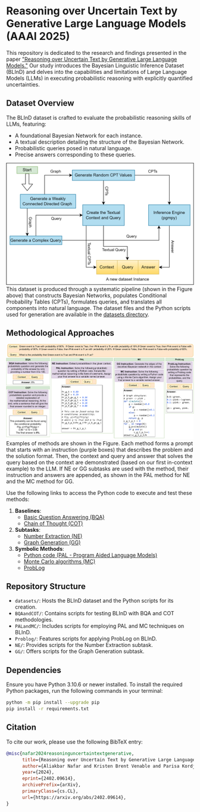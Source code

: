 # Reasoning over Uncertain Text by Generative Large Language Models (AAAI 2025)

This repository is dedicated to the research and findings presented in the paper ["Reasoning over Uncertain Text by Generative Large Language Models."](https://arxiv.org/abs/2402.09614) Our study introduces the Bayesian Linguistic Inference Dataset (BLInD) and delves into the capabilities and limitations of Large Language Models (LLMs) in executing probabilistic reasoning with explicitly quantified uncertainties.

## Dataset Overview

The BLInD dataset is crafted to evaluate the probabilistic reasoning skills of LLMs, featuring:
- A foundational Bayesian Network for each instance.
- A textual description detailing the structure of the Bayesian Network.
- Probabilistic queries posed in natural language.
- Precise answers corresponding to these queries.

![Example Image](images/pipeline.png)
This dataset is produced through a systematic pipeline (shown in the Figure above) that constructs Bayesian Networks, populates Conditional Probability Tables (CPTs), formulates queries, and translates all components into natural language. The dataset files and the Python scripts used for generation are available in the [datasets directory](./datasets/).

## Methodological Approaches

![Example Image](images/methods.png)
Examples of methods are shown in the Figure. Each method forms a prompt that starts with an instruction (purple boxes) that describes the problem and the solution format. Then, the context and query and answer that solves the query based on the context are demonstrated (based on our first in-context example) to the LLM. If NE or GG subtasks are used with the method, their instruction and answers are appended, as shown in the PAL method for NE and the MC method for GG.

Use the following links to access the Python code to execute and test these methods:

1. **Baselines**:
   - [Basic Question Answering (BQA)](./BQAandCOT/)
   - [Chain of Thought (COT)](./BQAandCOT/)
2. **Subtasks**:
   - [Number Extraction (NE)](./NE/)
   - [Graph Generation (GG)](./GG/)
3. **Symbolic Methods**:
   - [Python code (PAL - Program Aided Language Models)](./PALandMC/)
   - [Monte Carlo algorithms (MC)](./PALandMC/)
   - [ProbLog](./Problog/)



## Repository Structure

- `datasets/`: Hosts the BLInD dataset and the Python scripts for its creation.
- `BQAandCOT/`: Contains scripts for testing BLInD with BQA and COT methodologies.
- `PALandMC/`: Includes scripts for employing PAL and MC techniques on BLInD.
- `Problog/`: Features scripts for applying ProbLog on BLInD.
- `NE/`: Provides scripts for the Number Extraction subtask.
- `GG/`: Offers scripts for the Graph Generation subtask.

## Dependencies

Ensure you have Python 3.10.6 or newer installed. To install the required Python packages, run the following commands in your terminal:

```bash
python -m pip install --upgrade pip
pip install -r requirements.txt
```

## Citation

To cite our work, please use the following BibTeX entry:

```bibtex
@misc{nafar2024reasoninguncertaintextgenerative,
      title={Reasoning over Uncertain Text by Generative Large Language Models}, 
      author={Aliakbar Nafar and Kristen Brent Venable and Parisa Kordjamshidi},
      year={2024},
      eprint={2402.09614},
      archivePrefix={arXiv},
      primaryClass={cs.CL},
      url={https://arxiv.org/abs/2402.09614}, 
}
